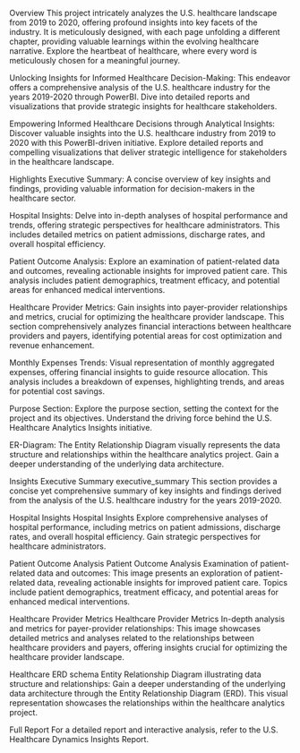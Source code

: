 Overview
This project intricately analyzes the U.S. healthcare landscape from 2019 to 2020, offering profound insights into key facets of the industry. It is meticulously designed, with each page unfolding a different chapter, providing valuable learnings within the evolving healthcare narrative. Explore the heartbeat of healthcare, where every word is meticulously chosen for a meaningful journey.

Unlocking Insights for Informed Healthcare Decision-Making: This endeavor offers a comprehensive analysis of the U.S. healthcare industry for the years 2019-2020 through PowerBI. Dive into detailed reports and visualizations that provide strategic insights for healthcare stakeholders.

Empowering Informed Healthcare Decisions through Analytical Insights: Discover valuable insights into the U.S. healthcare industry from 2019 to 2020 with this PowerBI-driven initiative. Explore detailed reports and compelling visualizations that deliver strategic intelligence for stakeholders in the healthcare landscape.

Highlights
Executive Summary: A concise overview of key insights and findings, providing valuable information for decision-makers in the healthcare sector.

Hospital Insights: Delve into in-depth analyses of hospital performance and trends, offering strategic perspectives for healthcare administrators. This includes detailed metrics on patient admissions, discharge rates, and overall hospital efficiency.

Patient Outcome Analysis: Explore an examination of patient-related data and outcomes, revealing actionable insights for improved patient care. This analysis includes patient demographics, treatment efficacy, and potential areas for enhanced medical interventions.

Healthcare Provider Metrics: Gain insights into payer-provider relationships and metrics, crucial for optimizing the healthcare provider landscape. This section comprehensively analyzes financial interactions between healthcare providers and payers, identifying potential areas for cost optimization and revenue enhancement.

Monthly Expenses Trends: Visual representation of monthly aggregated expenses, offering financial insights to guide resource allocation. This analysis includes a breakdown of expenses, highlighting trends, and areas for potential cost savings.

Purpose Section: Explore the purpose section, setting the context for the project and its objectives. Understand the driving force behind the U.S. Healthcare Analytics Insights initiative.

ER-Diagram: The Entity Relationship Diagram visually represents the data structure and relationships within the healthcare analytics project. Gain a deeper understanding of the underlying data architecture.

Insights
Executive Summary
executive_summary This section provides a concise yet comprehensive summary of key insights and findings derived from the analysis of the U.S. healthcare industry for the years 2019-2020.

Hospital Insights
Hospital Insights Explore comprehensive analyses of hospital performance, including metrics on patient admissions, discharge rates, and overall hospital efficiency. Gain strategic perspectives for healthcare administrators.

Patient Outcome Analysis
Patient Outcome Analysis Examination of patient-related data and outcomes: This image presents an exploration of patient-related data, revealing actionable insights for improved patient care. Topics include patient demographics, treatment efficacy, and potential areas for enhanced medical interventions.

Healthcare Provider Metrics
Healthcare Provider Metrics In-depth analysis and metrics for payer-provider relationships: This image showcases detailed metrics and analyses related to the relationships between healthcare providers and payers, offering insights crucial for optimizing the healthcare provider landscape.

Healthcare ERD
schema Entity Relationship Diagram illustrating data structure and relationships: Gain a deeper understanding of the underlying data architecture through the Entity Relationship Diagram (ERD). This visual representation showcases the relationships within the healthcare analytics project.

Full Report
For a detailed report and interactive analysis, refer to the U.S. Healthcare Dynamics Insights Report.

